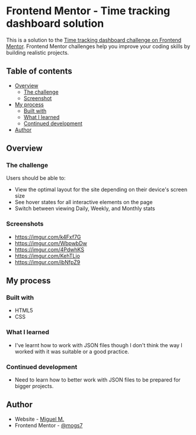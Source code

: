 # Frontend Mentor - Time tracking dashboard solution

This is a solution to the [Time tracking dashboard challenge on Frontend Mentor](https://www.frontendmentor.io/challenges/time-tracking-dashboard-UIQ7167Jw). Frontend Mentor challenges help you improve your coding skills by building realistic projects. 

## Table of contents

- [Overview](#overview)
  - [The challenge](#the-challenge)
  - [Screenshot](#screenshot)
- [My process](#my-process)
  - [Built with](#built-with)
  - [What I learned](#what-i-learned)
  - [Continued development](#continued-development)
- [Author](#author)

## Overview

### The challenge

Users should be able to:

- View the optimal layout for the site depending on their device's screen size
- See hover states for all interactive elements on the page
- Switch between viewing Daily, Weekly, and Monthly stats

### Screenshots

- https://imgur.com/k4Fxf7G
- https://imgur.com/WbpwbDw
- https://imgur.com/4PdwhKS
- https://imgur.com/KehTLjo
- https://imgur.com/ibNfpZ9

## My process

### Built with


- HTML5 
- CSS

### What I learned

- I've learnt how to work with JSON files though I don't think the way I worked with it was suitable or a good practice. 


### Continued development

- Need to learn how to better work with JSON files to be prepared for bigger projects.

## Author

- Website - [Miguel M.](https://www.your-site.com)
- Frontend Mentor - [@mogs7](https://www.frontendmentor.io/profile/mogs7)


